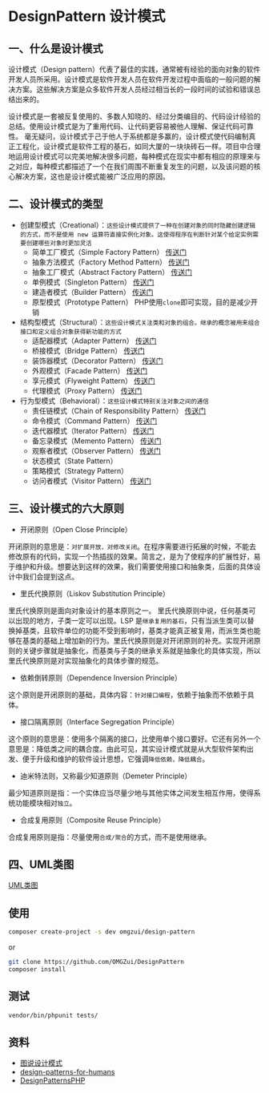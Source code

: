 # DesignPattern 设计模式

## 一、什么是设计模式

设计模式（Design pattern）代表了最佳的实践，通常被有经验的面向对象的软件开发人员所采用。设计模式是软件开发人员在软件开发过程中面临的一般问题的解决方案。这些解决方案是众多软件开发人员经过相当长的一段时间的试验和错误总结出来的。

设计模式是一套被反复使用的、多数人知晓的、经过分类编目的、代码设计经验的总结。使用设计模式是为了重用代码、让代码更容易被他人理解、保证代码可靠性。 毫无疑问，设计模式于己于他人于系统都是多赢的，设计模式使代码编制真正工程化，设计模式是软件工程的基石，如同大厦的一块块砖石一样。项目中合理地运用设计模式可以完美地解决很多问题，每种模式在现实中都有相应的原理来与之对应，每种模式都描述了一个在我们周围不断重复发生的问题，以及该问题的核心解决方案，这也是设计模式能被广泛应用的原因。

## 二、设计模式的类型

- 创建型模式（Creational）：`这些设计模式提供了一种在创建对象的同时隐藏创建逻辑的方式，而不是使用 new 运算符直接实例化对象。这使得程序在判断针对某个给定实例需要创建哪些对象时更加灵活`
  - 简单工厂模式（Simple Factory Pattern） [传送门](./Creational/SimpleFactory)
  - 抽象方法模式（Factory Method Pattern） [传送门](./Creational/FactoryMethod)
  - 抽象工厂模式（Abstract Factory Pattern） [传送门](./Creational/AbstractFactory)
  - 单例模式（Singleton Pattern） [传送门](./Creational/Singleton)
  - 建造者模式（Builder Pattern） [传送门](./Creational/Builder)
  - 原型模式（Prototype Pattern） PHP使用`clone`即可实现，目的是减少开销
- 结构型模式（Structural）：`这些设计模式关注类和对象的组合。继承的概念被用来组合接口和定义组合对象获得新功能的方式`
  - 适配器模式（Adapter Pattern） [传送门](./Structural/Adapter)
  - 桥接模式（Bridge Pattern） [传送门](./Structural/Bridge)
  - 装饰器模式（Decorator Pattern） [传送门](./Structural/Decorator)
  - 外观模式（Facade Pattern） [传送门](./Structural/Facade)
  - 享元模式（Flyweight Pattern） [传送门](./Structural/FlyWeight)
  - 代理模式（Proxy Pattern） [传送门](./Structural/Proxy)
- 行为型模式（Behavioral）：`这些设计模式特别关注对象之间的通信`
  - 责任链模式（Chain of Responsibility Pattern） [传送门](./Behavioral/ChainOfResponsibility)
  - 命令模式（Command Pattern） [传送门](./Behavioral/Command)
  - 迭代器模式（Iterator Pattern） [传送门](./Behavioral/Iterator)
  - 备忘录模式（Memento Pattern）  [传送门](./Behavioral/Memento)
  - 观察者模式（Observer Pattern） [传送门](./Behavioral/Observer)
  - 状态模式（State Pattern）
  - 策略模式（Strategy Pattern）
  - 访问者模式（Visitor Pattern） [传送门](./Behavioral/Visitor)

## 三、设计模式的六大原则

- 开闭原则（Open Close Principle）

开闭原则的意思是：`对扩展开放，对修改关闭`。在程序需要进行拓展的时候，不能去修改原有的代码，实现一个热插拔的效果。简言之，是为了使程序的扩展性好，易于维护和升级。想要达到这样的效果，我们需要使用接口和抽象类，后面的具体设计中我们会提到这点。

- 里氏代换原则（Liskov Substitution Principle）

里氏代换原则是面向对象设计的基本原则之一。 里氏代换原则中说，任何基类可以出现的地方，子类一定可以出现。LSP 是`继承复用的基石`，只有当派生类可以替换掉基类，且软件单位的功能不受到影响时，基类才能真正被复用，而派生类也能够在基类的基础上增加新的行为。里氏代换原则是对开闭原则的补充。实现开闭原则的关键步骤就是抽象化，而基类与子类的继承关系就是抽象化的具体实现，所以里氏代换原则是对实现抽象化的具体步骤的规范。

- 依赖倒转原则（Dependence Inversion Principle）

这个原则是开闭原则的基础，具体内容：`针对接口编程`，依赖于抽象而不依赖于具体。

- 接口隔离原则（Interface Segregation Principle）

这个原则的意思是：使用多个隔离的接口，比使用单个接口要好。它还有另外一个意思是：降低类之间的耦合度。由此可见，其实设计模式就是从大型软件架构出发、便于升级和维护的软件设计思想，它强调`降低依赖，降低耦合`。

- 迪米特法则，又称最少知道原则（Demeter Principle）

最少知道原则是指：一个实体应当尽量少地与其他实体之间发生相互作用，使得系统功能模块相对`独立`。

- 合成复用原则（Composite Reuse Principle）

合成复用原则是指：尽量使用`合成/聚合`的方式，而不是使用继承。

## 四、UML类图

[UML类图][1]

## 使用

```bash
composer create-project -s dev omgzui/design-pattern
```

or

```bash
git clone https://github.com/OMGZui/DesignPattern
composer install
```

## 测试

```bash
vendor/bin/phpunit tests/
```

## 资料

- [图说设计模式][2]
- [design-patterns-for-humans][3]
- [DesignPatternsPHP][4]

[1]:https://github.com/OMGZui/DesignPattern/blob/master/uml.md
[2]:https://design-patterns.readthedocs.io/zh_CN/latest/index.html
[3]:https://github.com/kamranahmedse/design-patterns-for-humans
[4]:https://github.com/domnikl/DesignPatternsPHP
